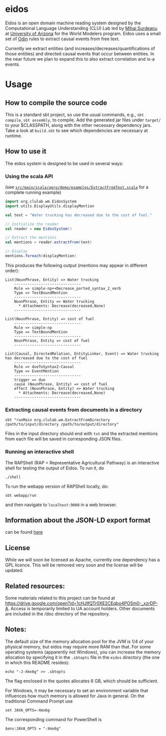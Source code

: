 # eidos

Eidos is an open domain machine reading system designed by the Computational Language Understanding (CLU) Lab led by [Mihai Surdeanu](http://surdeanu.info/mihai/) at [University of Arizona](http://www.arizona.edu) for the World Modelers program.  Eidos uses a small set of [Odin](https://github.com/clulab/processors) rules to extract causal events from free text.

Currently we extract entities (and increases/decreases/quantifications of those entities) and directed causal events that occur between entities.  In the near future we plan to expand this to also extract correlation and is-a events. 

# Usage

## How to compile the source code

This is a standard sbt project, so use the usual commands, e.g., `sbt compile`, `sbt assembly`, to compile.
Add the generated jar files under `target/` to your $CLASSPATH, along with the other necessary dependency jars. Take a look at `build.sbt` to see which dependencies are necessary at runtime.

## How to use it

The eidos system is designed to be used in several ways:

### Using the scala API

(see [`src/main/scala/agro/demo/examples/ExtractFromText.scala`](https://github.com/clulab/eidos/blob/master/src/main/scala/agro/demo/examples/ExtractFromText.scala) for a complete running example)

```scala
import org.clulab.wm.EidosSystem
import utils.DisplayUtils.displayMention

val text = "Water trucking has decreased due to the cost of fuel."

// Initialize the reader
val reader = new EidosSystem()

// Extract the mentions
val mentions = reader.extractFrom(text)

// Display
mentions.foreach(displayMention)
```

This produces the following output (mentions may appear in different order):
```
List(NounPhrase, Entity) => Water trucking
	------------------------------
	Rule => simple-np++Decrease_ported_syntax_2_verb
	Type => TextBoundMention
	------------------------------
	NounPhrase, Entity => Water trucking
	  * Attachments: Decrease(decreased,None)
	------------------------------

List(NounPhrase, Entity) => cost of fuel
	------------------------------
	Rule => simple-np
	Type => TextBoundMention
	------------------------------
	NounPhrase, Entity => cost of fuel
	------------------------------

List(Causal, DirectedRelation, EntityLinker, Event) => Water trucking has decreased due to the cost of fuel
	------------------------------
	Rule => dueToSyntax2-Causal
	Type => EventMention
	------------------------------
	trigger => due
	cause (NounPhrase, Entity) => cost of fuel
	effect (NounPhrase, Entity) => Water trucking
	  * Attachments: Decrease(decreased,None)
	------------------------------
```



### Extracting causal events from documents in a directory

``` 
sbt "runMain org.clulab.wm.ExtractFromDirectory /path/to/input/directory /path/to/output/directory"
```
Files in the input directory should end with `txt` and the extracted mentions from each file will be saved in corresponding JSON files.



### Running an interactive shell

The RAPShell (RAP = Representative Agricultural Pathway) is an interactive shell
for testing the output of Eidos. To run it, do

```
./shell
```

To run the webapp version of RAPShell locally, do:

```
sbt webapp/run
```

and then navigate to `localhost:9000` in a web browser.


## Information about the JSON-LD export format
can be found [here](https://github.com/clulab/eidos/wiki/JSON-LD) 

## License

While we will soon be licensed as Apache, currently one dependency has a GPL licence.  This will be removed very soon and the license will be updated.



## Related resources:
Some materials related to this project can be found at https://drive.google.com/open?id=1cHJIfQTr0XE2CEqbo4POSm0-_xzrDP-A. Access is temporarily limited to UA account holders.  Other documents are included in the /doc directory of the repository.


## Notes:

The default size of the memory allocation pool for the JVM is 1/4 of your
physical memory, but eidos may require more RAM than that.  For some operating
systems (apparently not Windows), you can increase the
memory allocation by specifying it in the `.sbtopts` file in the `eidos`
directory (the one in which this README resides): 

```
echo "-J-Xmx6g" >> .sbtopts
```

The flag enclosed in the quotes allocates 6 GB, which should be sufficient.

For Windows, it may be necessary to set an environment variable that influences how
much memory is allowed for Java in general.  On the traditional Command Prompt use

```
set JAVA_OPTS=-Xmx6g
```

The corresponding command for PowerShell is

```
$env:JAVA_OPTS = "-Xmx6g"
```
